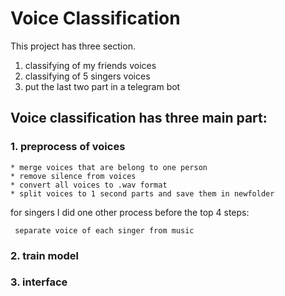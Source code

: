 # Voice Classification

This project has three section.

1.  classifying of my friends voices
2.  classifying of 5 singers voices
3.  put the last two part in a telegram bot


## Voice classification has three main part:

### 1. preprocess of voices

    * merge voices that are belong to one person
    * remove silence from voices
    * convert all voices to .wav format
    * split voices to 1 second parts and save them in newfolder

  for singers I did one other process before the top 4 steps:

     separate voice of each singer from music

### 2. train model

### 3. interface 
